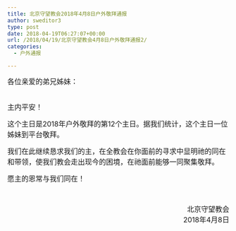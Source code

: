 ```yaml
---
title: 北京守望教会2018年4月8日户外敬拜通报
author: sweditor3
type: post
date: 2018-04-19T06:27:07+00:00
url: /2018/04/19/北京守望教会4月8日户外敬拜通报2/
categories:
  - 户外通报

---
```

<span style="font-size: 12pt;">各位亲爱的弟兄姊妹：</span>
  
<span style="font-size: 12pt;"><br /> 主内平安！</span>

<span style="font-size: 12pt;">这个主日是2018年户外敬拜的第12个主日。据我们统计，这个主日一位姊妹到平台敬拜。</span>

<span style="font-size: 12pt;">我们在此继续恳求我们的主，在全教会在你面前的寻求中显明祂的同在和带领，使我们教会走出现今的困境，在祂面前能够一同聚集敬拜。</span>

<span style="font-size: 12pt;">愿主的恩常与我们同在！</span>
  
&nbsp;

<p style="text-align: right;">
  <span style="font-size: 12pt;">北京守望教会</span><br /> <span style="font-size: 12pt;"> 2018年4月8日</span>
</p>